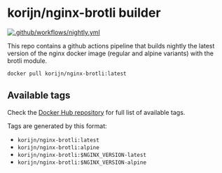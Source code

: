 # korijn/nginx-brotli builder

[![.github/workflows/nightly.yml](https://github.com/Korijn/docker-nginx-brotli-module/actions/workflows/nightly.yml/badge.svg)](https://github.com/Korijn/docker-nginx-brotli-module/actions/workflows/nightly.yml)

This repo contains a github actions pipeline that builds nightly the
latest version of the nginx docker image (regular and alpine variants)
with the brotli module.

```bash
docker pull korijn/nginx-brotli:latest
```

## Available tags

Check the [Docker Hub repository](https://hub.docker.com/repository/docker/korijn/nginx-brotli) for full list of available tags.

Tags are generated by this format:

* `korijn/nginx-brotli:latest`
* `korijn/nginx-brotli:alpine`
* `korijn/nginx-brotli:$NGINX_VERSION-latest`
* `korijn/nginx-brotli:$NGINX_VERSION-alpine`
